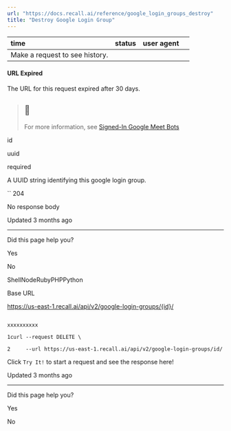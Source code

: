```yaml
---
url: "https://docs.recall.ai/reference/google_login_groups_destroy"
title: "Destroy Google Login Group"
---
```


| time | status | user agent |  |
| :-- | :-- | :-- | :-- |
| Make a request to see history. |

#### URL Expired

The URL for this request expired after 30 days.

> ## 📘
>
> For more information, see [Signed-In Google Meet Bots](https://docs.recall.ai/docs/google-meet-login-getting-started)

id

uuid

required

A UUID string identifying this google login group.

`` 204

No response body

Updated 3 months ago

* * *

Did this page help you?

Yes

No

ShellNodeRubyPHPPython

Base URL

https://us-east-1.recall.ai/api/v2/google-login-groups/{id}/

```

xxxxxxxxxx

1curl --request DELETE \

2     --url https://us-east-1.recall.ai/api/v2/google-login-groups/id/

```

Click `Try It!` to start a request and see the response here!

Updated 3 months ago

* * *

Did this page help you?

Yes

No